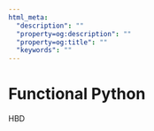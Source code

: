 ```yaml
---
html_meta:
  "description": ""
  "property=og:description": ""
  "property=og:title": ""
  "keywords": ""
---
```


# Functional Python

HBD
